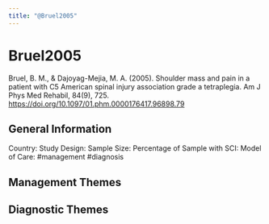 ```yaml
---
title: "@Bruel2005"
---
```


# Bruel2005
Bruel, B. M., & Dajoyag-Mejia, M. A. (2005). Shoulder mass and pain in a patient with C5 American spinal injury association grade a tetraplegia. Am J Phys Med Rehabil, 84(9), 725. https://doi.org/10.1097/01.phm.0000176417.96898.79 

## General Information
Country: 
Study Design: 
Sample Size: 
Percentage of Sample with SCI:
Model of Care: #management #diagnosis

## Management Themes


## Diagnostic Themes
